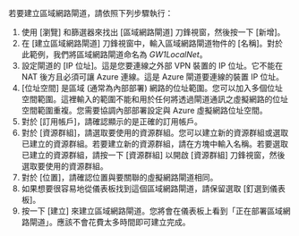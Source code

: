 若要建立區域網路閘道，請依照下列步驟執行：

1. 使用 [瀏覽] 和篩選器來找出 [區域網路閘道] 刀鋒視窗，然後按一下 [新增]。
2. 在 [建立區域網路閘道] 刀鋒視窗中，輸入區域網路閘道物件的 [名稱]。對於此範例，我們將區域網路閘道命名為 *GW1LocalNet*。
3. 設定閘道的 [IP 位址]。這是您要連線之外部 VPN 裝置的 IP 位址。它不能在 NAT 後方且必須可讓 Azure 連線。這是 Azure 閘道要連線的裝置 IP 位址。
4. [位址空間] 是區域 (通常為內部部署) 網路的位址範圍。您可以加入多個位址空間範圍。這裡輸入的範圍不能和用於任何將透過閘道通訊之虛擬網路的位址空間範圍重複。您需要協調內部部署設定與 Azure 虛擬網路位址空間。 
5. 對於 [訂用帳戶]，請確認顯示的是正確的訂用帳戶。
6. 對於 [資源群組]，請選取要使用的資源群組。您可以建立新的資源群組或選取已建立的資源群組。若要建立新的資源群組，請在方塊中輸入名稱。若要選取已建立的資源群組，請按一下 [資源群組] 以開啟 [資源群組] 刀鋒視窗，然後選取要使用的資源群組。
7. 對於 [位置]，請確認位置與要關聯的虛擬網路閘道相同。
8. 如果想要很容易地從儀表板找到這個區域網路閘道，請保留選取 [釘選到儀表板]。
9. 按一下 [建立] 來建立區域網路閘道。您將會在儀表板上看到「正在部署區域網路閘道」。應該不會花費太多時間即可建立完成。

<!---HONumber=AcomDC_0107_2016-->